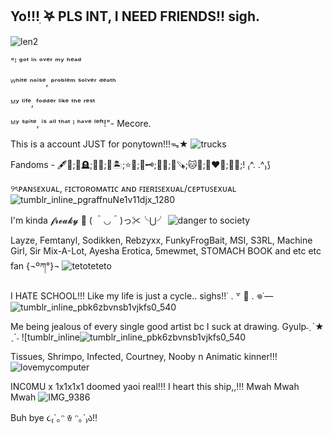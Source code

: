 ## Yo!!!ִ ࣪𖤐 PLS INT, I NEED FRIENDS!! sigh.
![len2](https://github.com/user-attachments/assets/63ce6ce7-544b-4e06-8dc7-33427e29ba5a)

"ᴵ ᵍᵒᵗ ⁱⁿ ᵒᵛᵉʳ ᵐʸ ʰᵉᵃᵈ

ᵂʰⁱᵗᵉ ⁿᵒⁱˢᵉ, ᵖʳᵒᵇˡᵉᵐ ˢᵒˡᵛᵉʳ ᵈᵉᵃᵗʰ

ᴹʸ ˡⁱᶠᵉ, ᶠᵒᵈᵈᵉʳ ˡⁱᵏᵉ ᵗʰᵉ ʳᵉˢᵗ

ᴹʸ ˢᵖⁱᵗᵉ, ⁱˢ ᵃˡˡ ᵗʰᵃᵗ ᴵ ʰᵃᵛᵉ ˡᵉᶠᵗ!"- Mecore.

This is a account JUST for ponytown!!!ᯓ★
![trucks](https://github.com/user-attachments/assets/ff99474c-396c-44b7-afb0-f4b5878c1a5e)

Fandoms - 🖋️🎀;🔦🪦;🦊🩷;💭🏝️;⭐🦖;🍷🗝️;👑🍪;🌳🪚;🐱🌈;💚❤️💛;🌿🌂;! ₍^. .^₎⟆

୨ৎᴘᴀɴꜱᴇxᴜᴀʟ, ꜰɪᴄᴛᴏʀᴏᴍᴀᴛɪᴄ ᴀɴᴅ ꜰɪᴇʀɪꜱᴇxᴜᴀʟ/ᴄᴇᴘᴛᴜꜱᴇxᴜᴀʟ
![tumblr_inline_pgraffnuNe1v11djx_1280](https://github.com/user-attachments/assets/430f1807-4db3-4399-acfa-9a793898a4f9)

I'm kinda 𝓯𝓻𝓮𝓪𝓴𝔂 👅 ( ＾◡＾)っ✂╰⋃╯
![danger to society](https://github.com/user-attachments/assets/227ec778-446d-48f2-9890-d27b8c3bcd2e)

Layze, Femtanyl, Sodikken, Rebzyxx, FunkyFrogBait, MSI, S3RL, Machine Girl, Sir Mix-A-Lot, Ayesha Erotica, 5mewmet, STOMACH BOOK and etc etc fan {¬ºཀ°}¬
 ![tetoteteto](https://github.com/user-attachments/assets/24acbcff-4384-4ba0-a8f4-31d143ac581b)

I HATE SCHOOL!!! Like my life is just a cycle.. sighs!!˙ . ꒷ 🍰 . 𖦹˙—
![tumblr_inline_pbk6zbvnsb1vjkfs0_540](https://github.com/user-attachments/assets/8d4a74ac-cb7f-42da-94ae-ac93dec5452f)

Me being jealous of every single good artist bc I suck at drawing. Gyulp˗ˏˋ★ ˎˊ˗ ![tumblr_inline![tumblr_inline_pbk6zbvnsb1vjkfs0_540](https://github.com/user-attachments/assets/b3076bc0-30c5-467d-87bd-f761389edf5b)

Tissues, Shrimpo, Infected, Courtney, Nooby n Animatic kinner!!! ![lovemycomputer](https://github.com/user-attachments/assets/735f8125-754c-48cf-8287-478839cdde9a)

INC0MU x 1x1x1x1 doomed yaoi real!!! I heart this ship,,!!! Mwah Mwah Mwah
![IMG_9386](https://github.com/user-attachments/assets/3d307d15-4d91-4cc5-88ae-5b3c9ab76636)

Buh bye ૮₍´｡ᵔ ꈊ ᵔ｡`₎ა!!

<!--
**Bleh-OuO/Bleh-OuO** is a ✨ _special_ ✨ repository because its `README.md` (this file) appears on your GitHub profile.

Here are some ideas to get you started:

- 🔭 I’m currently working on ...
- 🌱 I’m currently learning ...
- 👯 I’m looking to collaborate on ...
- 🤔 I’m looking for help with ...![tumblr_inline_pgraffnuNe1v11djx_1280](https://github.com/user-attachments/assets/61b7a5e1-afcf-4a21-b68d-2e2259d1be34)

- 💬 Ask me about ...
- 📫 How to reach me: ...
- 😄 Pronouns: ...
- ⚡ Fun fact: ...
-->
